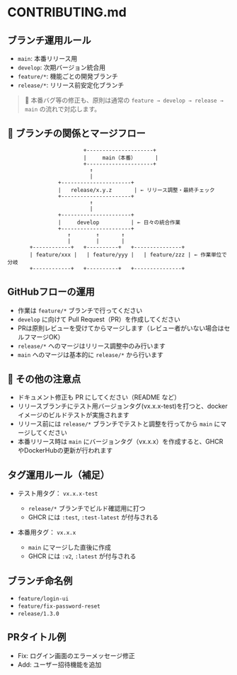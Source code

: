 # CONTRIBUTING.md

## ブランチ運用ルール
- `main`: 本番リリース用
- `develop`: 次期バージョン統合用
- `feature/*`: 機能ごとの開発ブランチ
- `release/*`: リリース前安定化ブランチ

> 🔸 本番バグ等の修正も、原則は通常の `feature → develop → release → main` の流れで対応します。

## 🔁 ブランチの関係とマージフロー

```text
                        +---------------------+
                        |     main（本番）      |
                        +---------------------+
                          ↑
                          |
                +----------------------+
                |   release/x.y.z       | ← リリース調整・最終チェック
                +----------------------+
                          ↑
                          |
                +----------------------+
                |     develop          | ← 日々の統合作業
                +----------------------+
                   ↑        ↑       ↑
                   |        |       |
       +------------+   +----------+   +---------------+
       | feature/xxx |   | feature/yyy |   | feature/zzz | ← 作業単位で分岐
       +------------+   +----------+   +---------------+
```

## GitHubフローの運用

- 作業は `feature/*` ブランチで行ってください
- `develop` に向けて Pull Request（PR）を作成してください
- PRは原則レビューを受けてからマージします（レビュー者がいない場合はセルフマージOK）
- `release/*` へのマージはリリース調整中のみ行います
- `main` へのマージは基本的に `release/*` から行います


## 📝 その他の注意点

- ドキュメント修正も PR にしてください（README など）
- リリースブランチにテスト用バージョンタグ(vx.x.x-test)を打つと、dockerイメージのビルドテストが実施されます
- リリース前には `release/*` ブランチでテストと調整を行ってから `main` にマージしてください
- 本番リリース時は `main` にバージョンタグ（vx.x.x）を作成すると、GHCR やDockerHubの更新が行われます

## タグ運用ルール（補足）

- テスト用タグ： `vx.x.x-test`
  - `release/*` ブランチでビルド確認用に打つ
  - GHCR には `:test`, `:test-latest` が付与される

- 本番用タグ： `vx.x.x`
  - `main` にマージした直後に作成
  - GHCR には `:v2`, `:latest` が付与される

## ブランチ命名例

- `feature/login-ui`
- `feature/fix-password-reset`
- `release/1.3.0`

## PRタイトル例

- Fix: ログイン画面のエラーメッセージ修正
- Add: ユーザー招待機能を追加
